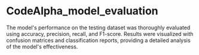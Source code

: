 # CodeAlpha_model_evaluation
The model's performance on the testing dataset was thoroughly evaluated using accuracy, precision, recall, and F1-score. Results were visualized with confusion matrices and classification reports, providing a detailed analysis of the model's effectiveness. 
